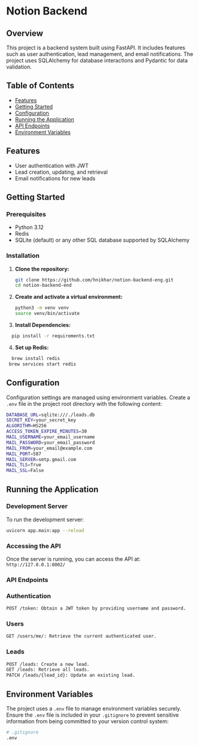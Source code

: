 
# Notion Backend

## Overview

This project is a backend system built using FastAPI. It includes features such as user authentication, lead management, and email notifications. The project uses SQLAlchemy for database interactions and Pydantic for data validation.

## Table of Contents

- [Features](#features)
- [Getting Started](#getting-started)
- [Configuration](#configuration)
- [Running the Application](#running-the-application)
- [API Endpoints](#api-endpoints)
- [Environment Variables](#environment-variables)

## Features

- User authentication with JWT
- Lead creation, updating, and retrieval
- Email notifications for new leads

## Getting Started

### Prerequisites

- Python 3.12
- Redis
- SQLite (default) or any other SQL database supported by SQLAlchemy

### Installation

1. **Clone the repository:**

   ```bash
   git clone https://github.com/hnikhar/notion-backend-eng.git
   cd notion-backend-end
   ```
2. **Create and activate a virtual environment:**
   ```bash
   python3 -m venv venv
   source venv/bin/activate
   ```
3. **Install Dependencies:**
 ```bash
   pip install -r requirements.txt
   ```

4. **Set up Redis:**

 ```bash
   brew install redis
  brew services start redis
   ```
## Configuration
Configuration settings are managed using environment variables. Create a `.env` file in the project root directory with the following content:
```bash
DATABASE_URL=sqlite:///./leads.db
SECRET_KEY=your_secret_key
ALGORITHM=HS256
ACCESS_TOKEN_EXPIRE_MINUTES=30
MAIL_USERNAME=your_email_username
MAIL_PASSWORD=your_email_password
MAIL_FROM=your_email@example.com
MAIL_PORT=587
MAIL_SERVER=smtp.gmail.com
MAIL_TLS=True
MAIL_SSL=False

```

## Running the Application
### Development Server
To run the development server:

```bash
uvicorn app.main:app --reload 
```
### Accessing the API
Once the server is running, you can access the API  at:
`http://127.0.0.1:8002/`

### API Endpoints
### Authentication
 ``` bash
POST /token: Obtain a JWT token by providing username and password.
```
### Users
``` bash
GET /users/me/: Retrieve the current authenticated user.
```
### Leads
``` bash
POST /leads: Create a new lead.
GET /leads: Retrieve all leads.
PATCH /leads/{lead_id}: Update an existing lead.
```
## Environment Variables
The project uses a `.env` file to manage environment variables securely. Ensure the `.env` file is included in your `.gitignore` to prevent sensitive information from being committed to your version control system:
```bash
# .gitignore
.env
```








